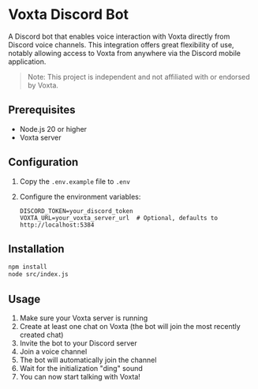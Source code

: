 # Voxta Discord Bot

A Discord bot that enables voice interaction with Voxta directly from Discord voice channels. This integration offers great flexibility of use, notably allowing access to Voxta from anywhere via the Discord mobile application.

> Note: This project is independent and not affiliated with or endorsed by Voxta.

## Prerequisites

- Node.js 20 or higher
- Voxta server

## Configuration

1. Copy the `.env.example` file to `.env`
2. Configure the environment variables:

   ```
   DISCORD_TOKEN=your_discord_token
   VOXTA_URL=your_voxta_server_url  # Optional, defaults to http://localhost:5384
   ```

## Installation

```bash
npm install
node src/index.js
```

## Usage

1. Make sure your Voxta server is running
2. Create at least one chat on Voxta (the bot will join the most recently created chat)
3. Invite the bot to your Discord server
2. Join a voice channel
3. The bot will automatically join the channel
4. Wait for the initialization "ding" sound
5. You can now start talking with Voxta!
